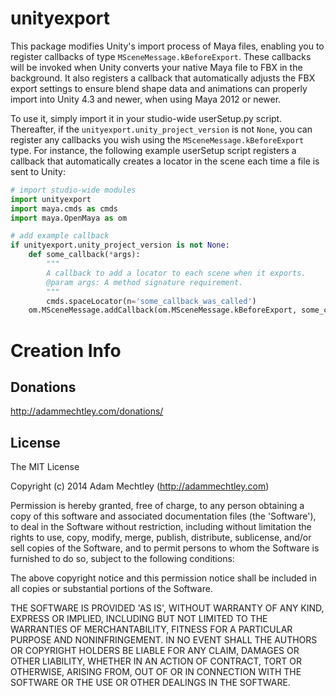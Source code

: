 # unityexport

This package modifies Unity's import process of Maya files, enabling you to
register callbacks of type `MSceneMessage.kBeforeExport`. These callbacks will
be invoked when Unity converts your native Maya file to FBX in the background.
It also registers a callback that automatically adjusts the FBX export settings
to ensure blend shape data and animations can properly import into Unity 4.3 and
newer, when using Maya 2012 or newer.

To use it, simply import it in your studio-wide userSetup.py script. Thereafter,
if the `unityexport.unity_project_version` is not `None`, you can register any
callbacks you wish using the `MSceneMessage.kBeforeExport` type. For instance,
the following example userSetup script registers a callback that automatically
creates a locator in the scene each time a file is sent to Unity:

```python
# import studio-wide modules
import unityexport
import maya.cmds as cmds
import maya.OpenMaya as om

# add example callback
if unityexport.unity_project_version is not None:
    def some_callback(*args):
        """
        A callback to add a locator to each scene when it exports.
        @param args: A method signature requirement.
        """
        cmds.spaceLocator(n='some_callback_was_called')
    om.MSceneMessage.addCallback(om.MSceneMessage.kBeforeExport, some_callback)
```

# Creation Info

## Donations
http://adammechtley.com/donations/

## License
The MIT License

Copyright (c) 2014 Adam Mechtley (http://adammechtley.com)

Permission is hereby granted, free of charge, to any person obtaining a copy
of this software and associated documentation files (the 'Software'), to deal
in the Software without restriction, including without limitation the rights
to use, copy, modify, merge, publish, distribute, sublicense, and/or sell
copies of the Software, and to permit persons to whom the Software is
furnished to do so, subject to the following conditions:

The above copyright notice and this permission notice shall be included in
all copies or substantial portions of the Software.

THE SOFTWARE IS PROVIDED 'AS IS', WITHOUT WARRANTY OF ANY KIND, EXPRESS OR
IMPLIED, INCLUDING BUT NOT LIMITED TO THE WARRANTIES OF MERCHANTABILITY,
FITNESS FOR A PARTICULAR PURPOSE AND NONINFRINGEMENT. IN NO EVENT SHALL THE
AUTHORS OR COPYRIGHT HOLDERS BE LIABLE FOR ANY CLAIM, DAMAGES OR OTHER
LIABILITY, WHETHER IN AN ACTION OF CONTRACT, TORT OR OTHERWISE, ARISING FROM,
OUT OF OR IN CONNECTION WITH THE SOFTWARE OR THE USE OR OTHER DEALINGS IN
THE SOFTWARE.